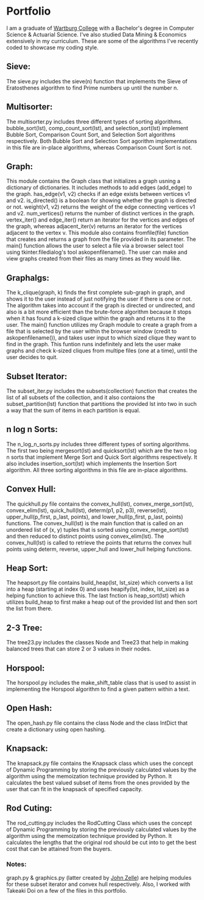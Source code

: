 # Portfolio

I am a graduate of [Wartburg College](https://www.wartburg.edu/) with a Bachelor's degree in Computer Science & Actuarial Science. I've also studied Data Mining & Economics extensively in my curriculum. These are some of the algorithms I've recently coded to showcase my coding style.

## Sieve:

The sieve.py includes the sieve(n) function that implements the Sieve of Eratosthenes algorithm to find Prime numbers up until the number n.

## Multisorter:

The multisorter.py includes three different types of sorting algorithms. bubble_sort(lst), comp_count_sort(lst), and selection_sort(lst) implement Bubble Sort, Comparison Count Sort, and Selection Sort algorithms respectively. Both Bubble Sort and Selection Sort agorithm implementations in this file are in-place algorithms, whereas Comparison Count Sort is not. 

## Graph:

This module contains the Graph class that initializes a graph usning a dictionary of dictionaries. It includes methods to add edges (add_edge) to the graph. has_edge(v1, v2) checks if an edge exists between vertices v1 and v2. is_directed() is a boolean for showing whether the graph is directed or not. weight(v1, v2) returns the weight of the edge connecting vertices v1 and v2. num_vertices() returns the number of distinct vertices in the graph. vertex_iter() and edge_iter() return an iterator for the vertices and edges of the graph, whereas adjacent_iter(v) returns an iterator for the vertices adjacent to the vertex v. 
This module also contains fromfile(file) function that creates and returns a graph from the file provided in its parameter. 
The main() function allows the user to select a file via a browser select tool using tkinter.filedialog's tool askopenfilename(). The user can make and view graphs created from their files as many times as they would like.

## Graphalgs:

The k_clique(graph, k) finds the first complete sub-graph in graph, and shows it to the user instead of just notifying the user if there is one or not. The algorithm takes into account if the graph is directed or undirected, and also is a bit more efficient than the brute-force algorithm because it stops when it has found a k-sized clique within the graph and returns it to the user.
The main() function utilizes my Graph module to create a graph from a file that is selected by the user within the browser window (credit to askopenfilename()), and takes user input to which sized clique they want to find in the graph. This funtion runs indefinitely and lets the user make graphs and check k-sized cliques from multipe files (one at a time), until the user decides to quit.

## Subset Iterator:

The subset_iter.py includes the subsets(collection) function that creates the list of all subsets of the collection, and it also contaions the subset_partition(lst) function that partitions the provided lst into two in such a way that the sum of items in each partition is equal.

## n log n Sorts:

The n_log_n_sorts.py includes three different types of sorting algorithms. The first two being mergesort(lst) and quicksort(lst)  which are the two n log n sorts that implement Merge Sort and Quick Sort algorithms respectively. It also includes insertion_sort(lst) which implements the Insertion Sort algorithm. All three sorting algorithms in this file are in-place algorithms.

## Convex Hull:

The quickhull.py file contains the convex_hull(lst), convex_merge_sort(lst), convex_elim(lst), quick_hull(lst), determ(p1, p2, p3), reverse(lst), upper_hull(p_first, p_last, points), and lower_hull(p_first, p_last, points) functions. The convex_hull(lst) is the main function that is called on an unordered list of (x, y) tuples that is sorted using convex_merge_sort(lst) and then reduced to distinct points using convex_elim(lst). The convex_hull(lst) is called to retrieve the points that returns the convex hull points using determ, reverse, upper_hull and lower_hull helping functions.

## Heap Sort:

The heapsort.py file contains build_heap(lst, lst_size) which converts a list into a heap (starting at index 0) and uses heapify(lst, index, lst_size) as a helping function to achieve this. The last fnction is heap_sort(lst) which utilizes build_heap to first make a heap out of the provided list and then sort the list from there. 

## 2-3 Tree:

The tree23.py includes the classes Node and Tree23 that help in making balanced trees that can store 2 or 3 values in their nodes.

## Horspool:

The horspool.py includes the make_shift_table class that is used to assist in implementing the Horspool algorithm to find a given pattern within a text.

## Open Hash:

The open_hash.py file contains the class Node and the class IntDict that create a dictionary using open hashing. 

## Knapsack:

The knapsack.py file contains the Knapsack class which uses the concept of Dynamic Programming by storing the previously calculated values by the algorithm using the memoization technique provided by Python. It calculates the best valued subset of items from the ones provided by the user that can fit in the knapsack of specified capacity. 

## Rod Cuting:

The rod_cutting.py includes the RodCutting Class which uses the concept of Dynamic Programming by storing the previously calculated values by the algorithm using the memoization technique provided by Python. It calculates the lengths that the original rod should be cut into to get the best cost that can be attained from the buyers.

### Notes:

graph.py & graphics.py (latter created by [John Zelle](https://mcsp.wartburg.edu/zelle/)) are helping modules for these subset iterator and convex hull respectively. Also, I worked with Takeaki Doi on a few of the files in this portfolio.
